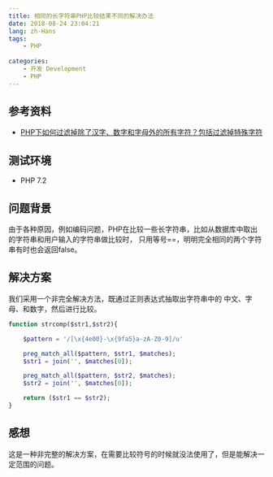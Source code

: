 ```yaml
---
title: 相同的长字符串PHP比较结果不同的解决办法
date: 2018-08-24 23:04:21
lang: zh-Hans
tags:
    - PHP
    
categories: 
    - 开发 Development
    - PHP
---
```



## 参考资料

- [PHP下如何过滤掉除了汉字、数字和字母外的所有字符？包括过滤掉特殊字符](https://bbs.csdn.net/topics/392192901)

## 测试环境

- PHP 7.2

## 问题背景

由于各种原因，例如编码问题，PHP在比较一些长字符串，比如从数据库中取出的字符串和用户输入的字符串做比较时，
只用等号==，明明完全相同的两个字符串有时也会返回false。

## 解决方案

我们采用一个非完全解决方法，既通过正则表达式抽取出字符串中的 中文、字母、和数字，然后进行比较。

```php
function strcomp($str1,$str2){

    $pattern = '/[\x{4e00}-\x{9fa5}a-zA-Z0-9]/u'

    preg_match_all($pattern, $str1, $matches);
    $str1 = join('', $matches[0]);

    preg_match_all($pattern, $str2, $matches);
    $str2 = join('', $matches[0]);

    return ($str1 == $str2);
}
```

## 感想

这是一种非完整的解决方案，在需要比较符号的时候就没法使用了，但是能解决一定范围的问题。
